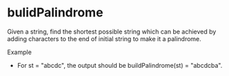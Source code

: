 # bulidPalindrome

Given a string, find the shortest possible string which can be achieved by adding characters to the end of initial string to make it a palindrome.

Example

* For st = "abcdc", the output should be
buildPalindrome(st) = "abcdcba".
